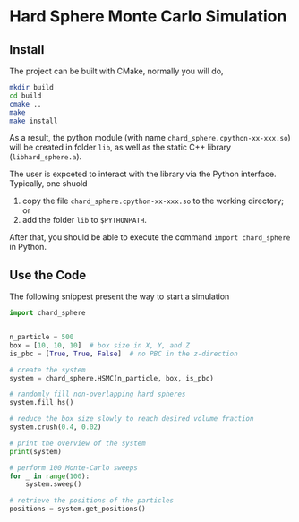 # Hard Sphere Monte Carlo Simulation


## Install


The project can be built with CMake, normally you will do,

```sh
mkdir build
cd build
cmake ..
make
make install
```

As a result, the python module (with name `chard_sphere.cpython-xx-xxx.so`) will be created in folder `lib`, as well as the static C++ library (`libhard_sphere.a`).

The user is expceted to interact with the library via the Python interface. Typically, one shuold

1. copy the file `chard_sphere.cpython-xx-xxx.so` to the working directory; or
2. add the folder `lib` to `$PYTHONPATH`.

After that, you should be able to execute the command `import chard_sphere` in Python.


## Use the Code

The following snippest present the way to start a simulation

```py
import chard_sphere


n_particle = 500
box = [10, 10, 10]  # box size in X, Y, and Z
is_pbc = [True, True, False]  # no PBC in the z-direction

# create the system
system = chard_sphere.HSMC(n_particle, box, is_pbc)

# randomly fill non-overlapping hard spheres
system.fill_hs()

# reduce the box size slowly to reach desired volume fraction
system.crush(0.4, 0.02)

# print the overview of the system
print(system)

# perform 100 Monte-Carlo sweeps
for _ in range(100):
    system.sweep()

# retrieve the positions of the particles
positions = system.get_positions()
```
